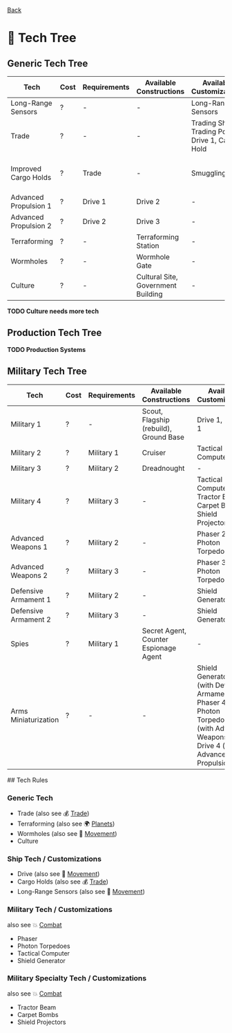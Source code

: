[Back](https://github.com/haslo/space4x/blob/master/readme.md)

# :satellite: Tech Tree

## Generic Tech Tree

| Tech | Cost | Requirements | Available Constructions | Available Customizations | Special Rules |
|---|---|---|---|---|---|
| Long-Range Sensors | ? | - | - | Long-Range Sensors | - |
| Trade | ? | - | - | Trading Ship, Trading Post, Drive 1, Cargo Hold | - |
| Improved Cargo Holds | ? | Trade | - | Smuggling Hold | Cargo holds double capacity |
| Advanced Propulsion 1 | ? | Drive 1 | Drive 2 | - |
| Advanced Propulsion 2 | ? | Drive 2 | Drive 3 | - |
| Terraforming | ? | - | Terraforming Station | - | - |
| Wormholes | ? | - | Wormhole Gate | - | - |
| Culture | ? | - | Cultural Site, Government Building | - | - |

**TODO Culture needs more tech**

## Production Tech Tree

**TODO Production Systems**

## Military Tech Tree

| Tech | Cost | Requirements | Available Constructions | Available Customizations | Special Rules |
|---|---|---|---|---|---|
| Military 1 | ? | - | Scout, Flagship (rebuild), Ground Base | Drive 1, Phaser 1 | - |
| Military 2 | ? | Military 1 | Cruiser | Tactical Computer 1 | - |
| Military 3 | ? | Military 2 | Dreadnought | - | - |
| Military 4 | ? | Military 3 | - | Tactical Computer 3, Tractor Beam, Carpet Bombs, Shield Projectors | - |
| Advanced Weapons 1 | ? | Military 2 | - | Phaser 2, Photon Torpedoes 1 | - |
| Advanced Weapons 2 | ? | Military 3 | - | Phaser 3, Photon Torpedoes 2 | - |
| Defensive Armament 1 | ? | Military 2 | - | Shield Generator 1 | - |
| Defensive Armament 2 | ? | Military 3 | - | Shield Generator 2 | - |
| Spies | ? | Military 1 | Secret Agent, Counter Espionage Agent | - | - |
| Arms Miniaturization | ? | - | - | Shield Generator 3 (with Defensive Armament 2), Phaser 4 & Photon Torpedoes 3 (with Advanced Weapons 2), Drive 4 (with Advanced Propulsion 2) | - |

## Tech Rules

### Generic Tech

* Trade (also see :moneybag: [Trade](https://github.com/haslo/space4x/blob/master/trade.md))
* Terraforming (also see :earth_africa: [Planets](https://github.com/haslo/space4x/blob/master/planets.md))
* Wormholes (also see :vertical_traffic_light: [Movement](https://github.com/haslo/space4x/blob/master/movement.md))
* Culture

### Ship Tech / Customizations

* Drive (also see :vertical_traffic_light: [Movement](https://github.com/haslo/space4x/blob/master/movement.md))
* Cargo Holds (also see :moneybag: [Trade](https://github.com/haslo/space4x/blob/master/trade.md))
* Long-Range Sensors (also see :vertical_traffic_light: [Movement](https://github.com/haslo/space4x/blob/master/movement.md))

### Military Tech / Customizations

also see :boom: [Combat](https://github.com/haslo/space4x/blob/master/combat.md)

* Phaser
* Photon Torpedoes
* Tactical Computer
* Shield Generator

### Military Specialty Tech / Customizations

also see :boom: [Combat](https://github.com/haslo/space4x/blob/master/combat.md)

* Tractor Beam
* Carpet Bombs
* Shield Projectors
